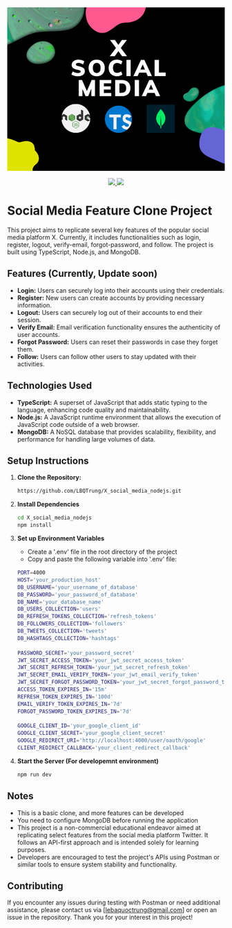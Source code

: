 <p align="center">
  <br>
  <img src="https://github.com/LBQTrung/X_social_media_nodejs/blob/main/img_for_readme/cover.png?raw=true"/>
  <br/>
</p>

<p align="center">
  <a href="https://www.facebook.com/lebaquoctrung39/">
    <img src="https://img.shields.io/badge/Facebook-1877F2?logo=facebook&logoColor=white">
  </a>
  <a href="https://www.instagram.com/quoctrung.39/">
    <img src="https://img.shields.io/badge/Instagram-FED9ED?logo=instagram&logoColor=white">
  </a>
</p>

# Social Media Feature Clone Project

This project aims to replicate several key features of the popular social media platform X. Currently, it includes functionalities such as login, register, logout, verify-email, forgot-password, and follow. The project is built using TypeScript, Node.js, and MongoDB.

## Features (Currently, Update soon)

- **Login:** Users can securely log into their accounts using their credentials.
- **Register:** New users can create accounts by providing necessary information.
- **Logout:** Users can securely log out of their accounts to end their session.
- **Verify Email:** Email verification functionality ensures the authenticity of user accounts.
- **Forgot Password:** Users can reset their passwords in case they forget them.
- **Follow:** Users can follow other users to stay updated with their activities.

## Technologies Used

- **TypeScript:** A superset of JavaScript that adds static typing to the language, enhancing code quality and maintainability.
- **Node.js:** A JavaScript runtime environment that allows the execution of JavaScript code outside of a web browser.
- **MongoDB:** A NoSQL database that provides scalability, flexibility, and performance for handling large volumes of data.

## Setup Instructions

1. **Clone the Repository:**
   ```bash
   https://github.com/LBQTrung/X_social_media_nodejs.git
   ```
2. **Install Dependencies**
   ```bash
   cd X_social_media_nodejs
   npm install
   ```
3. **Set up Environment Variables**

   - Create a '.env' file in the root directory of the project
   - Copy and paste the following variable into '.env' file:

   ```bash
   PORT=4000
   HOST='your_production_host'
   DB_USERNAME='your_username_of_database'
   DB_PASSWORD='your_password_of_database'
   DB_NAME='your_database_name'
   DB_USERS_COLLECTION='users'
   DB_REFRESH_TOKENS_COLLECTION='refresh_tokens'
   DB_FOLLOWERS_COLLECTION='followers'
   DB_TWEETS_COLLECTION='tweets'
   DB_HASHTAGS_COLLECTION='hashtags'

   PASSWORD_SECRET='your_password_secret'
   JWT_SECRET_ACCESS_TOKEN='your_jwt_secret_access_token'
   JWT_SECRET_REFRESH_TOKEN='your_jwt_secret_refresh_token'
   JWT_SECRET_EMAIL_VERIFY_TOKEN='your_jwt_email_verify_token'
   JWT_SECRET_FORGOT_PASSWORD_TOKEN='your_jwt_secret_forgot_password_token'
   ACCESS_TOKEN_EXPIRES_IN='15m'
   REFRESH_TOKEN_EXPIRES_IN='100d'
   EMAIL_VERIFY_TOKEN_EXPIRES_IN='7d'
   FORGOT_PASSWORD_TOKEN_EXPIRES_IN='7d'

   GOOGLE_CLIENT_ID='your_google_client_id'
   GOOGLE_CLIENT_SECRET='your_google_client_secret'
   GOOGLE_REDIRECT_URI='http://localhost:4000/user/oauth/google'
   CLIENT_REDIRECT_CALLBACK='your_client_redirect_callback'
   ```

4. **Start the Server (For developemnt environment)**
   ```bash
   npm run dev
   ```

## Notes

- This is a basic clone, and more features can be developed
- You need to configure MongoDB before running the application
- This project is a non-commercial educational endeavor aimed at replicating select features from the social media platform Twitter. It follows an API-first approach and is intended solely for learning purposes.
- Developers are encouraged to test the project's APIs using Postman or similar tools to ensure system stability and functionality.

## Contributing

If you encounter any issues during testing with Postman or need additional assistance, please contact us via [lebaquoctrung@gmail.com] or open an issue in the repository.
Thank you for your interest in this project!

